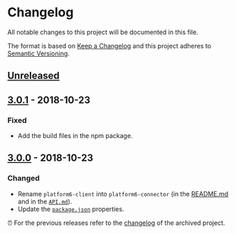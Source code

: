# Changelog

All notable changes to this project will be documented in this file.

The format is based on [Keep a Changelog](http://keepachangelog.com/en/1.0.0/)
and this project adheres to [Semantic Versioning](http://semver.org/spec/v2.0.0.html).

## [Unreleased]

## [3.0.1] - 2018-10-23
### Fixed
- Add the build files in the npm package.

## [3.0.0] - 2018-10-23
### Changed
- Rename `platform6-client` into `platform6-connector` (in the [README.md](./README.md) and in the [`API.md`](./API.md)).
- Update the [`package.json`](./package.json) properties.


⏰  For the previous releases refer to the [changelog](https://github.com/amalto/platform6-client-nodejs/blob/master/CHANGELOG.md) of the archived project.

[Unreleased]: https://github.com/amalto/platform6-connector-nodejs/compare/HEAD..v3.0.1
[3.0.1]: https://github.com/amalto/platform6-connector-nodejs/compare/v3.0.1..v3.0.0
[3.0.0]: https://github.com/amalto/platform6-connector-nodejs/releases/tag/v3.0.0
